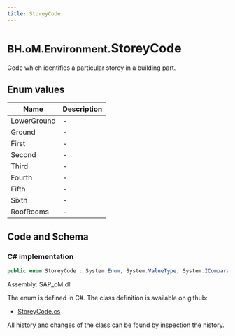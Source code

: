 ```yaml
---
title: StoreyCode
---
```


# <small>BH.oM.Environment.</small>**StoreyCode**

Code which identifies a particular storey in a building part.

## Enum values

| Name            | Description                                                    |
|-----------------|----------------------------------------------------------------|
| LowerGround |  -  |
| Ground |  -  |
| First |  -  |
| Second |  -  |
| Third |  -  |
| Fourth |  -  |
| Fifth |  -  |
| Sixth |  -  |
| RoofRooms |  -  |


## Code and Schema

### C# implementation

``` C# title="C#"
public enum StoreyCode : System.Enum, System.ValueType, System.IComparable, System.ISpanFormattable, System.IFormattable, System.IConvertible
```

Assembly: SAP_oM.dll

The enum is defined in C#. The class definition is available on github:

- [StoreyCode.cs](https://github.com/BHoM/SAP_Toolkit/blob/develop/SAP_oM/Enums\StoreyCode.cs)

All history and changes of the class can be found by inspection the history.
